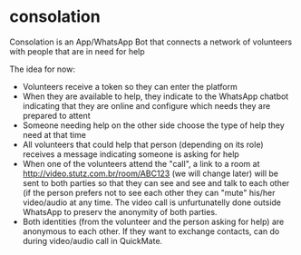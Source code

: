 # consolation
Consolation is an App/WhatsApp Bot that connects a network of volunteers with people that are in need for help

The idea for now:

* Volunteers receive a token so they can enter the platform
* When they are available to help, they indicate to the WhatsApp chatbot indicating that they are online and configure which needs they are prepared to attent
* Someone needing help on the other side choose the type of help they need at that time
* All volunteers that could help that person (depending on its role) receives a message indicating someone is asking for help
* When one of the volunteers attend the "call", a link to a room at http://video.stutz.com.br/room/ABC123 (we will change later) will be sent to both parties so that they can see and see and talk to each other (if the person prefers not to see each other they can "mute" his/her video/audio at any time. The video call is unfurtunatelly done outside WhatsApp to preserv the anonymity of both parties.
* Both identities (from the volunteer and the person asking for help) are anonymous to each other. If they want to exchange contacts, can do during video/audio call in QuickMate.

